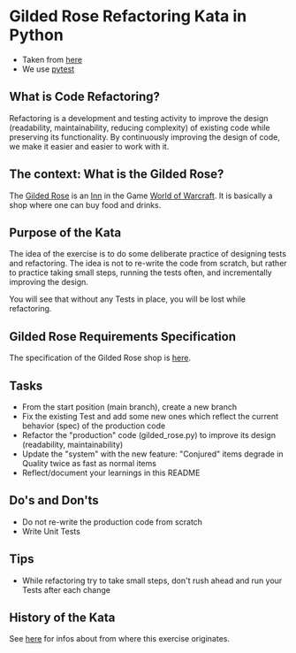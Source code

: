 # Gilded Rose Refactoring Kata in Python
- Taken from [here](https://github.com/emilybache/GildedRose-Refactoring-Kata/tree/main/python)
- We use [pytest](https://docs.pytest.org)

## What is Code Refactoring?
Refactoring is a development and testing activity to improve the design (readability, maintainability, reducing complexity) of existing code while preserving its functionality.
By continuously improving the design of code, we make it easier and easier to work with it.

## The context: What is the Gilded Rose?
The [Gilded Rose](https://wowpedia.fandom.com/wiki/Gilded_Rose) is an [Inn](https://wowpedia.fandom.com/wiki/Inn) in the Game [World of Warcraft](https://en.wikipedia.org/wiki/World_of_Warcraft).
It is basically a shop where one can buy food and drinks.

## Purpose of the Kata
The idea of the exercise is to do some deliberate practice of designing tests and refactoring. 
The idea is not to re-write the code from scratch, but rather to practice taking small steps, 
running the tests often, and incrementally improving the design.

You will see that without any Tests in place, you will be lost while refactoring.

## Gilded Rose Requirements Specification
The specification of the Gilded Rose shop is [here](https://github.com/emilybache/GildedRose-Refactoring-Kata/blob/main/GildedRoseRequirements.md).

## Tasks
- From the start position (main branch), create a new branch
- Fix the existing Test and add some new ones which reflect the current behavior (spec) of the production code
- Refactor the "production" code (gilded_rose.py) to improve its design (readability, maintainability)
- Update the "system" with the new feature: "Conjured" items degrade in Quality twice as fast as normal items
- Reflect/document your learnings in this README

## Do's and Don'ts
- Do not re-write the production code from scratch
- Write Unit Tests

## Tips
- While refactoring try to take small steps, don't rush ahead and run your Tests after each change

## History of the Kata
See [here](https://github.com/emilybache/GildedRose-Refactoring-Kata/blob/main/README.md#history-of-the-exercise) for infos about from where this exercise originates.